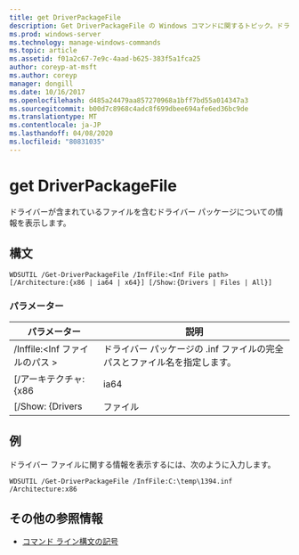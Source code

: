 ```yaml
---
title: get DriverPackageFile
description: Get DriverPackageFile の Windows コマンドに関するトピック。ドライバーパッケージに関する情報を表示します。これには、ドライバーパッケージに含まれるドライバーとファイルも含まれます。
ms.prod: windows-server
ms.technology: manage-windows-commands
ms.topic: article
ms.assetid: f01a2c67-7e9c-4aad-b625-383f5a1fca25
author: coreyp-at-msft
ms.author: coreyp
manager: dongill
ms.date: 10/16/2017
ms.openlocfilehash: d485a24479aa857270968a1bff7bd55a014347a3
ms.sourcegitcommit: b00d7c8968c4adc8f699dbee694afe6ed36bc9de
ms.translationtype: MT
ms.contentlocale: ja-JP
ms.lasthandoff: 04/08/2020
ms.locfileid: "80831035"
---
```

# <a name="get-driverpackagefile"></a>get DriverPackageFile

ドライバーが含まれているファイルを含むドライバー パッケージについての情報を表示します。

## <a name="syntax"></a>構文

```
WDSUTIL /Get-DriverPackageFile /InfFile:<Inf File path> [/Architecture:{x86 | ia64 | x64}] [/Show:{Drivers | Files | All}]
```

### <a name="parameters"></a>パラメーター

|         パラメーター         |                              説明                               |
|---------------------------|------------------------------------------------------------------------|
| /Inffile:\<Inf ファイルのパス > | ドライバー パッケージの .inf ファイルの完全パスとファイル名を指定します。 |
|    [/アーキテクチャ: {x86    |                                  ia64                                  |
|     [/Show: {Drivers      |                                 ファイル                                  |

## <a name="examples"></a><a name=BKMK_examples></a>例

ドライバー ファイルに関する情報を表示するには、次のように入力します。
```
WDSUTIL /Get-DriverPackageFile /InfFile:C:\temp\1394.inf /Architecture:x86
```

## <a name="additional-references"></a>その他の参照情報

- [コマンド ライン構文の記号](command-line-syntax-key.md)
